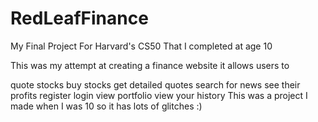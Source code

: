 # RedLeafFinance

My Final Project For Harvard's CS50 That I completed at age 10

This was my attempt at creating a finance website it allows users to

quote stocks
buy stocks
get detailed quotes
search for news
see their profits
register
login
view portfolio
view your history
This was a project I made when I was 10 so it has lots of glitches :)
